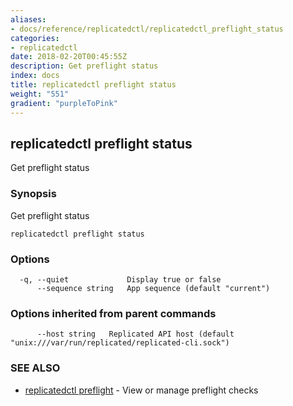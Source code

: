 ```yaml
---
aliases:
- docs/reference/replicatedctl/replicatedctl_preflight_status
categories:
- replicatedctl
date: 2018-02-20T00:45:55Z
description: Get preflight status
index: docs
title: replicatedctl preflight status
weight: "551"
gradient: "purpleToPink"
---
```


## replicatedctl preflight status

Get preflight status

### Synopsis


Get preflight status

```
replicatedctl preflight status
```

### Options

```
  -q, --quiet             Display true or false
      --sequence string   App sequence (default "current")
```

### Options inherited from parent commands

```
      --host string   Replicated API host (default "unix:///var/run/replicated/replicated-cli.sock")
```

### SEE ALSO
* [replicatedctl preflight](/api/replicatedctl/replicatedctl_preflight/)	 - View or manage preflight checks

